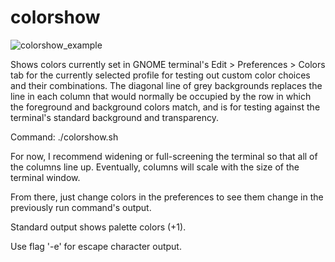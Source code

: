 # colorshow
![colorshow_example](https://github.com/rsquires1988/colorshow/assets/63078967/e19b2edd-cb47-4820-98c2-43c77fcd9b73)

Shows colors currently set in GNOME terminal's Edit > Preferences > Colors tab for the currently selected profile for testing out custom color choices and their combinations.  The diagonal line of grey backgrounds replaces the line in each column that would normally be occupied by the row in which the foreground and background colors match, and is for testing against the terminal's standard background and transparency.

Command: ./colorshow.sh

For now, I recommend widening or full-screening the terminal so that all of the columns line up.  Eventually, columns will scale with the size of the terminal window.

From there, just change colors in the preferences to see them change in the previously run command's output.

Standard output shows palette colors (+1).

Use flag '-e' for escape character output.
